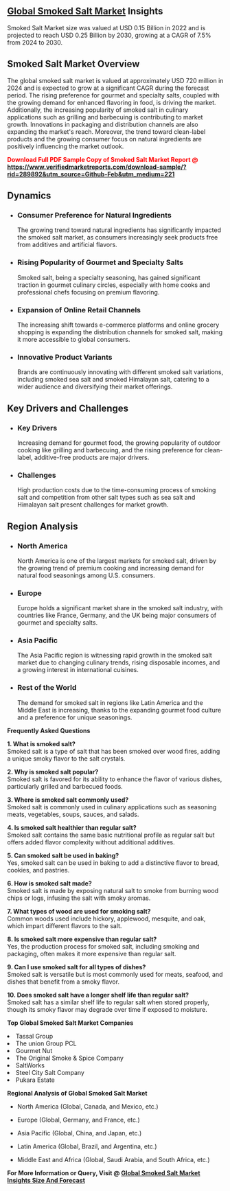 <h2><a href="https://www.verifiedmarketreports.com/download-sample/?rid=289892&amp;utm_source=Github&amp;utm_medium=221" target="_blank">Global Smoked Salt Market</a> Insights</h2><p>Smoked Salt Market size was valued at USD 0.15 Billion in 2022 and is projected to reach USD 0.25 Billion by 2030, growing at a CAGR of 7.5% from 2024 to 2030.</p><p> <h2>Smoked Salt Market Overview</h2> <p>The global smoked salt market is valued at approximately USD 720 million in 2024 and is expected to grow at a significant CAGR during the forecast period. The rising preference for gourmet and specialty salts, coupled with the growing demand for enhanced flavoring in food, is driving the market. Additionally, the increasing popularity of smoked salt in culinary applications such as grilling and barbecuing is contributing to market growth. Innovations in packaging and distribution channels are also expanding the market's reach. Moreover, the trend toward clean-label products and the growing consumer focus on natural ingredients are positively influencing the market outlook.</p> <p><strong><p><span class=""><span style="color: #ff0000;"><strong>Download Full PDF Sample Copy of Smoked Salt Market Report</strong> @ </span><a href="https://www.verifiedmarketreports.com/download-sample/?rid=289892&amp;utm_source=Github-Feb&amp;utm_medium=221" target="_blank">https://www.verifiedmarketreports.com/download-sample/?rid=289892&amp;utm_source=Github-Feb&amp;utm_medium=221</a></span></p></strong></p> <h2>Dynamics</h2> <ul> <li><h3>Consumer Preference for Natural Ingredients</h3> <p>The growing trend toward natural ingredients has significantly impacted the smoked salt market, as consumers increasingly seek products free from additives and artificial flavors.</p> </li> <li><h3>Rising Popularity of Gourmet and Specialty Salts</h3> <p>Smoked salt, being a specialty seasoning, has gained significant traction in gourmet culinary circles, especially with home cooks and professional chefs focusing on premium flavoring.</p> </li> <li><h3>Expansion of Online Retail Channels</h3> <p>The increasing shift towards e-commerce platforms and online grocery shopping is expanding the distribution channels for smoked salt, making it more accessible to global consumers.</p> </li> <li><h3>Innovative Product Variants</h3> <p>Brands are continuously innovating with different smoked salt variations, including smoked sea salt and smoked Himalayan salt, catering to a wider audience and diversifying their market offerings.</p> </li> </ul> <h2>Key Drivers and Challenges</h2> <ul> <li><h3>Key Drivers</h3> <p>Increasing demand for gourmet food, the growing popularity of outdoor cooking like grilling and barbecuing, and the rising preference for clean-label, additive-free products are major drivers.</p> </li> <li><h3>Challenges</h3> <p>High production costs due to the time-consuming process of smoking salt and competition from other salt types such as sea salt and Himalayan salt present challenges for market growth.</p> </li> </ul> <h2>Region Analysis</h2> <ul> <li><h3>North America</h3> <p>North America is one of the largest markets for smoked salt, driven by the growing trend of premium cooking and increasing demand for natural food seasonings among U.S. consumers.</p> </li> <li><h3>Europe</h3> <p>Europe holds a significant market share in the smoked salt industry, with countries like France, Germany, and the UK being major consumers of gourmet and specialty salts.</p> </li> <li><h3>Asia Pacific</h3> <p>The Asia Pacific region is witnessing rapid growth in the smoked salt market due to changing culinary trends, rising disposable incomes, and a growing interest in international cuisines.</p> </li> <li><h3>Rest of the World</h3> <p>The demand for smoked salt in regions like Latin America and the Middle East is increasing, thanks to the expanding gourmet food culture and a preference for unique seasonings.</p> </li> </ul> <p><strong>Frequently Asked Questions</strong></p> <p><strong>1. What is smoked salt?</strong><br>Smoked salt is a type of salt that has been smoked over wood fires, adding a unique smoky flavor to the salt crystals.</p> <p><strong>2. Why is smoked salt popular?</strong><br>Smoked salt is favored for its ability to enhance the flavor of various dishes, particularly grilled and barbecued foods.</p> <p><strong>3. Where is smoked salt commonly used?</strong><br>Smoked salt is commonly used in culinary applications such as seasoning meats, vegetables, soups, sauces, and salads.</p> <p><strong>4. Is smoked salt healthier than regular salt?</strong><br>Smoked salt contains the same basic nutritional profile as regular salt but offers added flavor complexity without additional additives.</p> <p><strong>5. Can smoked salt be used in baking?</strong><br>Yes, smoked salt can be used in baking to add a distinctive flavor to bread, cookies, and pastries.</p> <p><strong>6. How is smoked salt made?</strong><br>Smoked salt is made by exposing natural salt to smoke from burning wood chips or logs, infusing the salt with smoky aromas.</p> <p><strong>7. What types of wood are used for smoking salt?</strong><br>Common woods used include hickory, applewood, mesquite, and oak, which impart different flavors to the salt.</p> <p><strong>8. Is smoked salt more expensive than regular salt?</strong><br>Yes, the production process for smoked salt, including smoking and packaging, often makes it more expensive than regular salt.</p> <p><strong>9. Can I use smoked salt for all types of dishes?</strong><br>Smoked salt is versatile but is most commonly used for meats, seafood, and dishes that benefit from a smoky flavor.</p> <p><strong>10. Does smoked salt have a longer shelf life than regular salt?</strong><br>Smoked salt has a similar shelf life to regular salt when stored properly, though its smoky flavor may degrade over time if exposed to moisture.</p> </p><p><strong>Top Global Smoked Salt Market Companies</strong></p><div data-test-id=""><p><li>Tassal Group</li><li> The union Group PCL</li><li> Gourmet Nut</li><li> The Original Smoke & Spice Company</li><li> SaltWorks</li><li> Steel City Salt Company</li><li> Pukara Estate</li></p><div><strong>Regional Analysis of&nbsp;Global Smoked Salt Market</strong></div><ul><li dir="ltr"><p dir="ltr">North America&nbsp;(Global, Canada, and Mexico, etc.)</p></li><li dir="ltr"><p dir="ltr">Europe (Global, Germany, and France, etc.)</p></li><li dir="ltr"><p dir="ltr">Asia Pacific&nbsp;(Global, China, and Japan, etc.)</p></li><li dir="ltr"><p dir="ltr">Latin America&nbsp;(Global, Brazil, and Argentina, etc.)</p></li><li dir="ltr">Middle East and Africa&nbsp;(Global, Saudi Arabia, and South Africa, etc.)</li></ul><p><strong>For More Information or Query, Visit @&nbsp;</strong><strong><a href="https://www.verifiedmarketreports.com/product/smoked-salt-market/?utm_source=Github&amp;utm_medium=221" target="_blank">Global Smoked Salt Market Insights Size And Forecast</a></strong></p></div>
